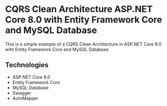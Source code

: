 ﻿# CQRS Clean Architecture ASP.NET Core 8.0 with Entity Framework Core and MySQL Database

This is a simple example of a CQRS Clean Architecture in ASP.NET Core 8.0 with Entity Framework Core and MySQL Database.

## Technologies

- ASP.NET Core 8.0
- Entity Framework Core
- MySQL Database
- Swagger
- AutoMapper



